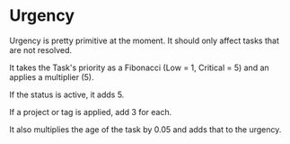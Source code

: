 # Urgency

Urgency is pretty primitive at the moment. It should only affect tasks that are
not resolved.

It takes the Task's priority as a Fibonacci (Low = 1, Critical = 5) and an applies a multiplier (5).

If the status is active, it adds 5.

If a project or tag is applied, add 3 for each.

It also multiplies the age of the task by 0.05 and adds that to the urgency.
